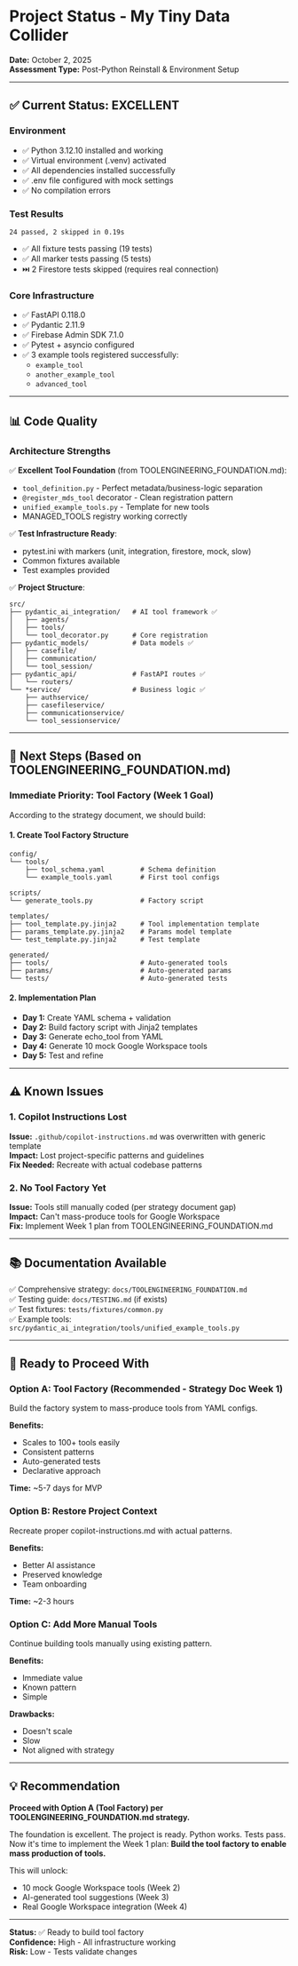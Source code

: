 # Project Status - My Tiny Data Collider

**Date:** October 2, 2025  
**Assessment Type:** Post-Python Reinstall & Environment Setup

---

## ✅ Current Status: EXCELLENT

### Environment
- ✅ Python 3.12.10 installed and working
- ✅ Virtual environment (.venv) activated
- ✅ All dependencies installed successfully
- ✅ .env file configured with mock settings
- ✅ No compilation errors

### Test Results
```
24 passed, 2 skipped in 0.19s
```
- ✅ All fixture tests passing (19 tests)
- ✅ All marker tests passing (5 tests)
- ⏭️ 2 Firestore tests skipped (requires real connection)

### Core Infrastructure
- ✅ FastAPI 0.118.0
- ✅ Pydantic 2.11.9
- ✅ Firebase Admin SDK 7.1.0
- ✅ Pytest + asyncio configured
- ✅ 3 example tools registered successfully:
  - `example_tool`
  - `another_example_tool`
  - `advanced_tool`

---

## 📊 Code Quality

### Architecture Strengths
✅ **Excellent Tool Foundation** (from TOOLENGINEERING_FOUNDATION.md):
- `tool_definition.py` - Perfect metadata/business-logic separation
- `@register_mds_tool` decorator - Clean registration pattern
- `unified_example_tools.py` - Template for new tools
- MANAGED_TOOLS registry working correctly

✅ **Test Infrastructure Ready**:
- pytest.ini with markers (unit, integration, firestore, mock, slow)
- Common fixtures available
- Test examples provided

✅ **Project Structure**:
```
src/
├── pydantic_ai_integration/   # AI tool framework ✅
│   ├── agents/
│   ├── tools/
│   └── tool_decorator.py      # Core registration
├── pydantic_models/           # Data models ✅
│   ├── casefile/
│   ├── communication/
│   └── tool_session/
├── pydantic_api/              # FastAPI routes ✅
│   └── routers/
└── *service/                  # Business logic ✅
    ├── authservice/
    ├── casefileservice/
    ├── communicationservice/
    └── tool_sessionservice/
```

---

## 🎯 Next Steps (Based on TOOLENGINEERING_FOUNDATION.md)

### Immediate Priority: **Tool Factory** (Week 1 Goal)

According to the strategy document, we should build:

#### 1. Create Tool Factory Structure
```
config/
└── tools/
    ├── tool_schema.yaml         # Schema definition
    └── example_tools.yaml       # First tool configs

scripts/
└── generate_tools.py            # Factory script

templates/
├── tool_template.py.jinja2      # Tool implementation template
├── params_template.py.jinja2    # Params model template
└── test_template.py.jinja2      # Test template

generated/
├── tools/                       # Auto-generated tools
├── params/                      # Auto-generated params
└── tests/                       # Auto-generated tests
```

#### 2. Implementation Plan
- **Day 1:** Create YAML schema + validation
- **Day 2:** Build factory script with Jinja2 templates
- **Day 3:** Generate echo_tool from YAML
- **Day 4:** Generate 10 mock Google Workspace tools
- **Day 5:** Test and refine

---

## ⚠️ Known Issues

### 1. Copilot Instructions Lost
**Issue:** `.github/copilot-instructions.md` was overwritten with generic template  
**Impact:** Lost project-specific patterns and guidelines  
**Fix Needed:** Recreate with actual codebase patterns

### 2. No Tool Factory Yet
**Issue:** Tools still manually coded (per strategy document gap)  
**Impact:** Can't mass-produce tools for Google Workspace  
**Fix:** Implement Week 1 plan from TOOLENGINEERING_FOUNDATION.md

---

## 📚 Documentation Available

✅ Comprehensive strategy: `docs/TOOLENGINEERING_FOUNDATION.md`  
✅ Testing guide: `docs/TESTING.md` (if exists)  
✅ Test fixtures: `tests/fixtures/common.py`  
✅ Example tools: `src/pydantic_ai_integration/tools/unified_example_tools.py`

---

## 🚀 Ready to Proceed With

### Option A: Tool Factory (Recommended - Strategy Doc Week 1)
Build the factory system to mass-produce tools from YAML configs.

**Benefits:**
- Scales to 100+ tools easily
- Consistent patterns
- Auto-generated tests
- Declarative approach

**Time:** ~5-7 days for MVP

### Option B: Restore Project Context
Recreate proper copilot-instructions.md with actual patterns.

**Benefits:**
- Better AI assistance
- Preserved knowledge
- Team onboarding

**Time:** ~2-3 hours

### Option C: Add More Manual Tools
Continue building tools manually using existing pattern.

**Benefits:**
- Immediate value
- Known pattern
- Simple

**Drawbacks:**
- Doesn't scale
- Slow
- Not aligned with strategy

---

## 💡 Recommendation

**Proceed with Option A (Tool Factory) per TOOLENGINEERING_FOUNDATION.md strategy.**

The foundation is excellent. The project is ready. Python works. Tests pass. Now it's time to implement the Week 1 plan: **Build the tool factory to enable mass production of tools.**

This will unlock:
- 10 mock Google Workspace tools (Week 2)
- AI-generated tool suggestions (Week 3)
- Real Google Workspace integration (Week 4)

---

**Status:** ✅ Ready to build tool factory  
**Confidence:** High - All infrastructure working  
**Risk:** Low - Tests validate changes
